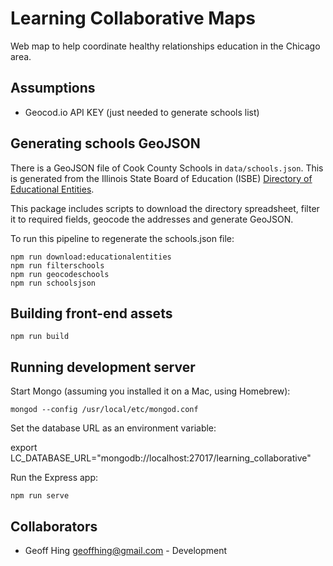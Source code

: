 Learning Collaborative Maps
===========================

Web map to help coordinate healthy relationships education in the Chicago area.

Assumptions
-----------

* Geocod.io API KEY (just needed to generate schools list)

Generating schools GeoJSON
--------------------------

There is a GeoJSON file of Cook County Schools in `data/schools.json`.  This is generated from the Illinois State Board of Education (ISBE) [Directory of Educational Entities](http://www.isbe.net/research/htmls/directories.htm).

This package includes scripts to download the directory spreadsheet, filter it to required fields, geocode the addresses and generate GeoJSON.

To run this pipeline to regenerate the schools.json file:

    npm run download:educationalentities
    npm run filterschools
    npm run geocodeschools
    npm run schoolsjson


Building front-end assets
-------------------------

    npm run build

Running development server
--------------------------

Start Mongo (assuming you installed it on a Mac, using Homebrew):

    mongod --config /usr/local/etc/mongod.conf

Set the database URL as an environment variable:

   export LC_DATABASE_URL="mongodb://localhost:27017/learning_collaborative"

Run the Express app:

    npm run serve


Collaborators
-------------

* Geoff Hing <geoffhing@gmail.com> - Development
